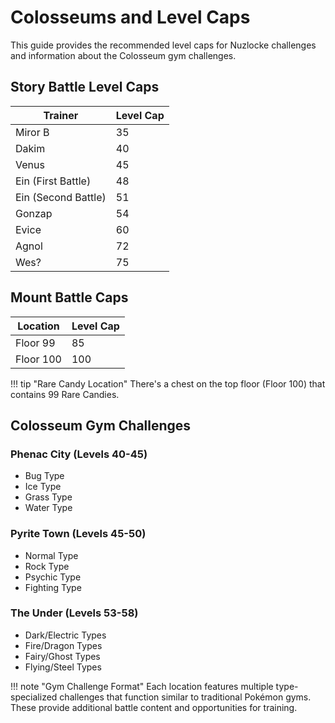 # Colosseums and Level Caps

This guide provides the recommended level caps for Nuzlocke challenges and information about the Colosseum gym challenges.

## Story Battle Level Caps

| Trainer | Level Cap |
|---------|-----------|
| Miror B | 35 |
| Dakim | 40 |
| Venus | 45 |
| Ein (First Battle) | 48 |
| Ein (Second Battle) | 51 |
| Gonzap | 54 |
| Evice | 60 |
| Agnol | 72 |
| Wes? | 75 |

## Mount Battle Caps
| Location | Level Cap |
|----------|-----------|
| Floor 99 | 85 |
| Floor 100 | 100 |

!!! tip "Rare Candy Location"
    There's a chest on the top floor (Floor 100) that contains 99 Rare Candies.

## Colosseum Gym Challenges

### Phenac City (Levels 40-45)
- Bug Type
- Ice Type
- Grass Type
- Water Type

### Pyrite Town (Levels 45-50)
- Normal Type
- Rock Type
- Psychic Type
- Fighting Type

### The Under (Levels 53-58)
- Dark/Electric Types
- Fire/Dragon Types
- Fairy/Ghost Types
- Flying/Steel Types

!!! note "Gym Challenge Format"
    Each location features multiple type-specialized challenges that function similar to traditional Pokémon gyms. These provide additional battle content and opportunities for training.
